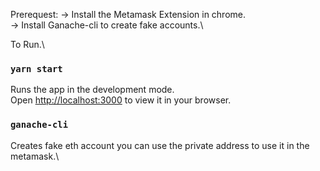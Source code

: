 Prerequest:
-> Install the Metamask Extension in chrome.\
-> Install Ganache-cli to create fake accounts.\


To Run.\

### `yarn start`

Runs the app in the development mode.\
Open [http://localhost:3000](http://localhost:3000) to view it in your browser.


### `ganache-cli`

Creates fake eth account you can use the private address to use it in the metamask.\




